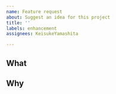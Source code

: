 ```yaml
---
name: Feature request
about: Suggest an idea for this project
title: ''
labels: enhancement
assignees: KeisukeYamashita

---
```


## What
<!-- What do you want -->

## Why
<!-- Why do you want that feature -->
